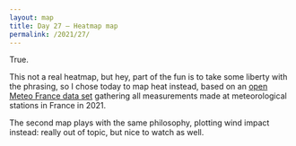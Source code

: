 ```yaml
---
layout: map
title: Day 27 – Heatmap map
permalink: /2021/27/
---
```


True.

This not a real heatmap, but hey, part of the fun is to take some liberty with the phrasing, so I chose today to map heat instead, based on an [open Meteo France data set](https://donneespubliques.meteofrance.fr/?fond=produit&id_produit=90&id_rubrique=32) gathering all measurements made at meteorological stations in France in 2021.

The second map plays with the same philosophy, plotting wind impact instead: really out of topic, but nice to watch as well.

<div id="contribution_day27"></div>
<script type="text/javascript">
    var spec = "https://raw.githubusercontent.com/xoolive/30DayMapChallenge/master/contributions/challenge_day27.json";
    var opt = {"renderer": "canvas", "actions": true};
    vegaEmbed("#contribution_day27", spec, opt).then(function(result) { }).catch(console.error);
</script>
